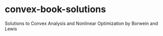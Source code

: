 # convex-book-solutions
Solutions to Convex Analysis and Nonlinear Optimization by Borwein and Lewis
